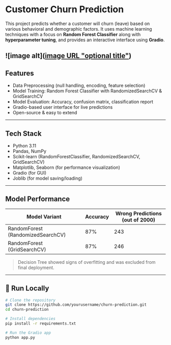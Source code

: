#  Customer Churn Prediction

This project predicts whether a customer will churn (leave) based on various behavioral and demographic factors. It uses machine learning techniques with a focus on **Random Forest Classifier** along with **hyperparameter tuning**, and provides an interactive interface using **Gradio**.

![image alt]([image URL "optional title"](https://github.com/mehtahet619/CustomerChurning/blob/7fe6d74dc4439f85f762218b2dc29a273022c9b0/Screenshot%202025-04-08%20201014.png))
---

##  Features

-  Data Preprocessing (null handling, encoding, feature selection)
-  Model Training: Random Forest Classifier with RandomizedSearchCV & GridSearchCV
-  Model Evaluation: Accuracy, confusion matrix, classification report
-  Gradio-based user interface for live predictions
-  Open-source & easy to extend

---

##  Tech Stack

- Python 3.11
- Pandas, NumPy
- Scikit-learn (RandomForestClassifier, RandomizedSearchCV, GridSearchCV)
- Matplotlib, Seaborn (for performance visualization)
- Gradio (for GUI)
- Joblib (for model saving/loading)

---

##  Model Performance

| Model Variant        | Accuracy | Wrong Predictions (out of 2000) |
|----------------------|----------|-------------------------------|
| RandomForest (RandomizedSearchCV) | 87%      | 243                          |
| RandomForest (GridSearchCV)       | 87%      | 246                          |

> Decision Tree showed signs of overfitting and was excluded from final deployment.

---

## 🚀 Run Locally

```bash
# Clone the repository
git clone https://github.com/yourusername/churn-prediction.git
cd churn-prediction

# Install dependencies
pip install -r requirements.txt

# Run the Gradio app
python app.py
